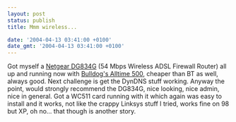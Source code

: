 ```yaml
---
layout: post
status: publish
title: Mmm wireless...

date: '2004-04-13 03:41:00 +0100'
date_gmt: '2004-04-13 03:41:00 +0100'
---
```

Got myself a <a href="http://www.netgear.com/products/prod_details.php?prodID=223">Netgear DG834G</a> (54 Mbps Wireless ADSL Firewall Router) all up and running now with <a href="http://www.bulldogdsl.com/residential/products/alltime/a500.asp">Bulldog's Alltime 500</a>, cheaper than BT as well, always good. Next challenge is get the DynDNS stuff working. Anyway the point, would strongly recommend the DG834G, nice looking, nice admin, nice in general. Got a WC511 card running with it which again was easy to install and it works, not like the crappy Linksys stuff I tried, works fine on 98 but XP, oh no... that though is another story.
